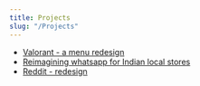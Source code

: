 ```yaml
---
title: Projects
slug: "/Projects"
---
```


- [Valorant - a menu redesign](https://yaagna.notion.site/Valorant-menu-redesign-67105fa6f632489a85b9d7f73e93d0f5?pvs=4)
- [Reimagining whatsapp for Indian local stores](https://yaagna.notion.site/Reimagining-whatsapp-for-India-s-local-stores-4d758da34bf442fda0f91c39fe4bb091?pvs=4)
- [Reddit - redesign](https://yaagna.notion.site/Reddit-redesign-47c38f08c658460792558a1bd549db79?pvs=4)